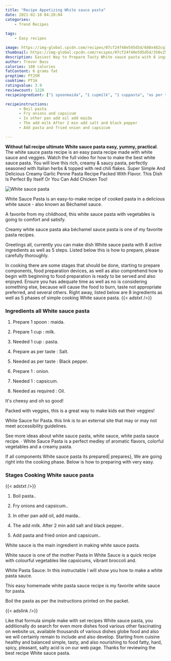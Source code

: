 ```yaml
---
title: "Recipe Appetizing White sauce pasta"
date: 2021-02-10 04:20:04
categories:
    - Trend Recipes
    
tags:
    - Easy recipes

image: https://img-global.cpcdn.com/recipes/07cf24f40e595d5d/680x482cq70/white-sauce-pasta-recipe-main-photo.jpg
thumbnail: https://img-global.cpcdn.com/recipes/07cf24f40e595d5d/350x250cq70/white-sauce-pasta-recipe-main-photo.jpg
description: Easiest Way to Prepare Tasty White sauce pasta with 8 ingredients and 5 stages of easy cooking.
author: Trevor Bass
calories: 180 calories
fatContent: 6 grams fat
preptime: PT25M
cooktime: PT1H
ratingvalue: 3.9
reviewcount: 1228
recipeingredient: ["1 spoonmaida", "1 cupmilk", "1 cuppasta", "as per tasteSalt", "as per tasteBlack pepper", "1onion", "1capsicum", "as requiredOil"]

recipeinstructions: 
      - Boil pasta 
      - Fry onions and capsicum 
      - In other pan add oil add maida 
      - The add milk After 2 min add salt and black pepper 
      - Add pasta and fried onion and capsicum

---
```




**Without fail recipe ultimate White sauce pasta easy, yummy, practical**. The white sauce pasta recipe is an easy pasta recipe made with white sauce and veggies. Watch the full video for how to make the best white sauce pasta. You will love this rich, creamy &amp; saucy pasta, perfectly seasoned with Italian herbs &amp; topped with red chili flakes. Super Simple And Delicious Creamy Garlic Penne Pasta Recipe Packed With Flavor. This Dish Is Perfect By Itself Or You Can Add Chicken Too!


![White sauce pasta](https://img-global.cpcdn.com/recipes/07cf24f40e595d5d/680x482cq70/white-sauce-pasta-recipe-main-photo.jpg "White sauce pasta")



White Sauce Pasta is an easy-to-make recipe of cooked pasta in a delicious white sauce - also known as Béchamel sauce.

A favorite from my childhood, this white sauce pasta with vegetables is going to comfort and satisfy.

Creamy white sauce pasta aka béchamel sauce pasta is one of my favorite pasta recipes.


Greetings all, currently you can make dish White sauce pasta with 8 active ingredients as well as 5 steps. Listed below this is how to prepare, please carefully thoroughly.

In cooking there are some stages that should be done, starting to prepare components, food preparation devices, as well as also comprehend how to begin with beginning to food preparation is ready to be served and also enjoyed. Ensure you has adequate time as well as no is considering something else, because will cause the food to burn, taste not appropriate preferred, and several others. Right away, listed below are 8 ingredients as well as 5 phases of simple cooking White sauce pasta.
{{< adstxt />}}

### Ingredients all White sauce pasta


1. Prepare 1 spoon : maida.

1. Prepare 1 cup : milk.

1. Needed 1 cup : pasta.

1. Prepare as per taste : Salt.

1. Needed as per taste : Black pepper.

1. Prepare 1 : onion.

1. Needed 1 : capsicum.

1. Needed as required : Oil.


It&#39;s cheesy and oh so good!

Packed with veggies, this is a great way to make kids eat their veggies!

White Sauce for Pasta. this link is to an external site that may or may not meet accessibility guidelines.

See more ideas about white sauce pasta, white sauce, white pasta sauce recipe. · White Sauce Pasta is a perfect medley of aromatic flavors, colorful vegetables and a creamy pasta.


If all components White sauce pasta its prepared| prepares}, We are going right into the cooking phase. Below is how to preparing with very easy.

### Stages Cooking White sauce pasta

{{< adstxt />}}


1. Boil pasta..



1. Fry onions and capsicum..



1. In other pan add oil, add maida..



1. The add milk. After 2 min add salt and black pepper..



1. Add pasta and fried onion and capsicum..




White sauce is the main ingredient in making white sauce pasta.

White sauce is one of the mother Pasta in White Sauce is a quick recipe with colourful vegetables like capsicums, vibrant broccoli and.

White Pasta Sauce: In this instructable I will show you how to make a white pasta sauce.

This easy homemade white pasta sauce recipe is my favorite white sauce for pasta.

Boil the pasta as per the instructions printed on the packet.


{{< adslink />}}

Like that formula simple make with set recipes White sauce pasta, you additionally do search for even more dishes food various other fascinating on website us, available thousands of various dishes globe food and also we will certainly remain to include and also develop. Starting from cuisine healthy and balanced simple, tasty, and also nourishing to food fatty, hard, spicy, pleasant, salty acid is on our web page. Thanks for reviewing the best recipe White sauce pasta.
